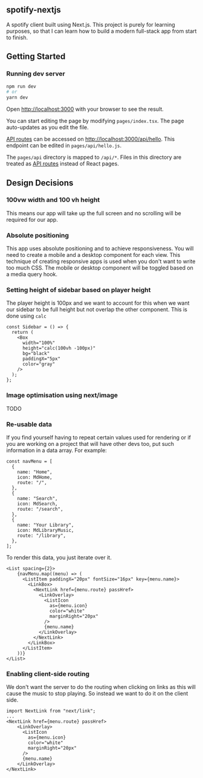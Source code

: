 ## spotify-nextjs

A spotify client built using Next.js. This project is purely for learning purposes, so that I can learn how to build a modern full-stack app from start to finish.

## Getting Started

### Running dev server
```bash
npm run dev
# or
yarn dev
```

Open [http://localhost:3000](http://localhost:3000) with your browser to see the result.

You can start editing the page by modifying `pages/index.tsx`. The page auto-updates as you edit the file.

[API routes](https://nextjs.org/docs/api-routes/introduction) can be accessed on [http://localhost:3000/api/hello](http://localhost:3000/api/hello). This endpoint can be edited in `pages/api/hello.js`.

The `pages/api` directory is mapped to `/api/*`. Files in this directory are treated as [API routes](https://nextjs.org/docs/api-routes/introduction) instead of React pages.

## Design Decisions

### 100vw width and 100 vh height
This means our app will take up the full screen and no scrolling will be required for our app.

### Absolute positioning
This app uses absolute positioning and to achieve responsiveness. You will need to create a mobile and a desktop component for each view. This technique of creating responsive apps is used when you don't want to write too much CSS. The mobile or desktop component will be toggled based on a media query hook.

### Setting height of sidebar based on player height
The player height is 100px and we want to account for this when we want our sidebar to be full height but not overlap the other component. This is done using `calc`

```tsx
const Sidebar = () => {
  return (
    <Box
      width="100%"
      height="calc(100vh -100px)"
      bg="black"
      paddingX="5px"
      color="gray"
    />
  );
};
```

### Image optimisation using next/image
TODO

### Re-usable data
If you find yourself having to repeat certain values used for rendering or if you are working on a project that will have other devs too, put such information in a data array. For example:
```tsx
const navMenu = [
  {
    name: "Home",
    icon: MdHome,
    route: "/",
  },
  {
    name: "Search",
    icon: MdSearch,
    route: "/search",
  },
  {
    name: "Your Library",
    icon: MdLibraryMusic,
    route: "/library",
  },
];
```
To render this data, you just iterate over it.
```tsx
<List spacing={2}>
    {navMenu.map((menu) => (
      <ListItem paddingX="20px" fontSize="16px" key={menu.name}>
        <LinkBox>
          <NextLink href={menu.route} passHref>
            <LinkOverlay>
              <ListIcon
                as={menu.icon}
                color="white"
                marginRight="20px"
              />
              {menu.name}
            </LinkOverlay>
          </NextLink>
        </LinkBox>
      </ListItem>
    ))}
</List>
```

### Enabling client-side routing
We don't want the server to do the routing when clicking on links as this will cause the music to stop playing. So instead we want to do it on the client side.
```tsx
import NextLink from "next/link";
...
<NextLink href={menu.route} passHref>
    <LinkOverlay>
      <ListIcon
        as={menu.icon}
        color="white"
        marginRight="20px"
      />
      {menu.name}
    </LinkOverlay>
</NextLink>
```